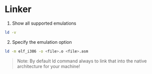 # Linker

1) Show all supported emulations
```bash
ld -v  
```
2) Specify the emulation option
```bash
ld -m elf_i386 -o <file>.o <file>.asm
```

> Note: By default ld command always to link that into the native architecture for your machine!
